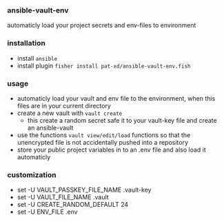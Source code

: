 ### ansible-vault-env

automaticly load your project secrets and env-files to environment

### installation
- install `ansible`
- install plugin `fisher install pat-xd/ansible-vault-env.fish`

### usage
- automaticly load your vault and env file to the environment, when this files are in your current directory
- create a new vault with `vault create`
    - this create a random secret safe it to your vault-key file and create an ansible-vault
- use the functions `vault view/edit/load` functions so that the unencrypted file is not accidentally pushed into a repository
- store your public project variables in to an .env file and also load it automaticly


### customization
- set -U VAULT_PASSKEY_FILE_NAME .vault-key
- set -U VAULT_FILE_NAME .vault
- set -U CREATE_RANDOM_DEFAULT 24
- set -U ENV_FILE .env
